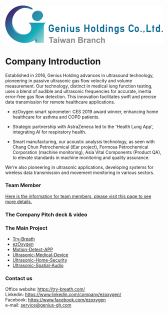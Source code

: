 ![picture](https://github.com/ezoxygenTeam/Try-Breath/blob/main/demo%20photo/GH_LOGO(E).png)

# Company Introduction
Established in 2016, Genius Holding advances in ultrasound technology, pioneering in passive ultrasonic gas flow velocity and volume measurement. Our technology, distinct in medical lung function testing, uses a blend of audible and ultrasonic frequencies for accurate, inertia error-free gas flow detection. This innovation facilitates swift and precise data transmission for remote healthcare applications.

- ezOxygen smart spirometer: CES 2019 award winner, enhancing home healthcare for asthma and COPD patients.

- Strategic partnership with AstraZeneca led to the 'Health Lung App', integrating AI for respiratory health. 

- Smart manufacturing, our acoustic analysis technology, as seen with Chang Chun Petrochemical (iEar project), Formosa Petrochemical Corporation (machine monitoring), Asia Vital Components (Product QA), to elevate standards in machine monitoring and quality assurance. 

We're also pioneering in ultrasonic applications, developing systems for wireless data transmission and movement monitoring in various sectors.


### Team Member

[Here is the information for team members, please visit this page to see more details.](https://github.com/ezoxygenTeam/Company-Information/tree/main/TEAM)

### The Company Pitch deck & video


### The Main Project
- [Try-Breath](https://github.com/ezoxygenTeam/Try-Breath)
- [ezOxygen](https://github.com/ezoxygenTeam/ezOxygen)
- [Motion-Detect-APP](https://github.com/ezoxygenTeam/Motion-Detect-APP)
- [Ultrasonic-Medical-Device](https://github.com/ezoxygenTeam/Ultrasonic-Medical-Device)
- [Ultrasonic-Home-Security](https://github.com/ezoxygenTeam/Ultrasonic-Home-Security)
- [Ultrasonic-Spatial-Audio](https://github.com/ezoxygenTeam/Ultrasonic-Spatial-Audio)

### Contact us

Office website: https://try-breath.com/  
Linkedin: https://www.linkedin.com/company/ezoxygen/  
Facebook: https://www.facebook.com/ezoxygen  
e-mail: <service@genius-gh.com>


